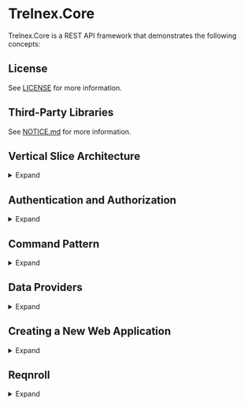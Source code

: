 # Trelnex.Core

Trelnex.Core is a REST API framework that demonstrates the following concepts:

## License

See [LICENSE](LICENSE) for more information.

## Third-Party Libraries

See [NOTICE.md](NOTICE.md) for more information.

## Vertical Slice Architecture

<details>

<summary>Expand</summary>

&nbsp;

[https://www.jimmybogard.com/vertical-slice-architecture/](https://www.jimmybogard.com/vertical-slice-architecture/)

**Vertical Slice Architecture** is a software design approach that focuses on organizing a system into small, self-contained slices that represent complete functionalities. Each slice encompasses the REST API, business logic, and data access.

Each slice can be developed and iterated upon independently. This promotes better modularity, enhances maintainability, and facilitates easier testing and deployment.

### Vertical Slice Example

Consider the below [Vertical Slice Code](#vertical-slice-code) for an API to create a user: `POST /users`.

The REST API is defined in the `Map` method where it maps the `POST /users` endpoint into `IEndpointRouteBuilder`.

The business logic and data access are defined in the `HandleRequest` method.

1. Create a new user id
2. Create the new `User` DTO using the `IDataProvider<User>`. See [Command Pattern](#command-pattern) for more information.
3. Set the user name.
4. Save the `IUser` DTO to the data store.
5. Convert the `IUser` DTO to a `UserModel` and return.

This is a small, self-contained slice that represents the complete functionality to create a user.

In addition, it is easily tested by calling the `HandleRequest` method. See [Reqnroll](#reqnroll) for more information.

### Vertical Slice Code

```csharp
using System.Net.Mime;
using Microsoft.AspNetCore.Mvc;
using Trelnex.Core;
using Trelnex.Core.Api.Authentication;
using Trelnex.Core.Api.Responses;
using Trelnex.Core.Data;
using Trelnex.Users.Api.Objects;
using Trelnex.Users.Client;

namespace Trelnex.Users.Api.Endpoints;

internal static class CreateUserEndpoint
{
    public static void Map(
        IEndpointRouteBuilder erb)
    {
        erb.MapPost(
                "/users",
                HandleRequest)
            .RequirePermission<UsersPermission.UsersCreatePolicy>()
            .Accepts<CreateUserRequest>(MediaTypeNames.Application.Json)
            .Produces<UserModel>()
            .Produces<HttpStatusCodeResponse>(StatusCodes.Status401Unauthorized)
            .Produces<HttpStatusCodeResponse>(StatusCodes.Status403Forbidden)
            .WithName("CreateUser")
            .WithDescription("Creates a new user")
            .WithTags("Users");
    }

    public static async Task<UserModel> HandleRequest(
        [FromServices] IDataProvider<User> userProvider,
        [AsParameters] RequestParameters parameters)
    {
        // create a new user id
        var id = Guid.NewGuid().ToString();
        var partitionKey = id;

        // create the user dto
        var userCreateCommand = userProvider.Create(
            id: id,
            partitionKey: partitionKey);

        userCreateCommand.Item.UserName = parameters.Request.UserName;

        // save in data store
        var userCreateResult = await userCreateCommand.SaveAsync(default);

        // return the user model
        return userCreateResult.Item.ConvertToModel();
    }

    public class RequestParameters
    {
        [FromBody]
        public required CreateUserRequest Request { get; init; }
    }
}
```

</details>

## Authentication and Authorization

<details>

<summary>Expand</summary>

&nbsp;

[Authentication](https://learn.microsoft.com/en-us/aspnet/core/security/authentication/?view=aspnetcore-8.0) and [Authorization](https://learn.microsoft.com/en-us/aspnet/core/security/authorization/introduction?view=aspnetcore-8.0) are well documented.

The challenge is implementing [Policy based role checks](https://learn.microsoft.com/en-us/aspnet/core/security/authorization/roles?view=aspnetcore-8.0#policy-based-role-checks). The documentation highlights several problems:

- When creating the policy, the policy name `RequireAdministratorRole` and its required role `Administrator` are magic strings.
- When referencing that policy in the `AuthorizeAttribute` we again see the `RequireAdministratorRole` magic string.
- It is a challenge to add the security schemes and security requirements to the OpenAPI specification (Swagger).

Trelnex.Core.Api exposes a friendlier approach to implementing RBAC that solves these problems.

Trelnex.Core.Api currently supports Microsoft Identity Web App Authentication and JWT Bearer Authentication. This is easily extensible to support any authentication / authorization provider.

### Configuration

#### Configuration - Microsoft Identity Web App Authentication

`appsettings.json` specifies the configuration for Microsoft Identity Web App Authentication.
  - `TenantId` - Your Azure subscription Microsoft Entra Tenant ID.
  - `ClientId` - Your Azure App Registration Application (Client) ID.
  - `Audience` - Your Azure App Registration Application ID URI (from Expose an API)
  - `Scope` - The Scope defined by your Azure App Registration API (from Expose an API)

```json
  "Auth": {
    "trelnex-api-users": {
      "Instance": "https://login.microsoftonline.com/",
      "TenantId": "d3ec543c-3a0b-4e07-9992-598e311c8ee5",
      "ClientId": "9d931409-5ed7-4917-bf90-56b1b13e4830",
      "Audience": "api://9d931409-5ed7-4917-bf90-56b1b13e4830",
      "Scope": "users"
    }
  }
```

#### Configuration - JWT Bearer Authentication

This example demonstrates the `Trelnex.Auth.Amazon` OAuth 2.0 Authorization Server configuration. Other providers (such as Okta) are supported.

`appsettings.json` specifies the configuration for JWT Bearer Authentication.
  - `Audience` - Your Resource Name registered with your `Trelnex.Auth.Amazon` instance.
  - `Authority` - The URI of your `Trelnex.Auth.Amazon` instance.
  - `MetadataAddress` - The URI of you Well-Known Configuration endpoint.
  - `Scope` - The Scope registered with your `Trelnex.Auth.Amazon` instance.

```json
  "Auth": {
    "trelnex-api-users": {
      "Audience": "api://9d931409-5ed7-4917-bf90-56b1b13e4830",
      "Authority": "https://amazon.auth.trelnex.com",
      "MetadataAddress": "https://amazon.auth.trelnex.com/.well-known/openid-configuration",
      "Scope": "users"
    }
  }
```

### Permission and Policy Definition

The below code defines two policies:

- `UsersCreatePolicy` with required role `users.create`
- `UsersReadPolicy` with required role `users.read`

The first example uses Microsoft Identity Web App Authentication and the second example uses JWT Bearer Authentication. Notice both examples are nearly identical, with the only difference are the reference to `MicrosoftIdentityPermission` or `JwtBearerPermission` base class.

#### Permission and Policy Definition - Microsoft Identity Web App Authentication

These two policies are exposed through the `UsersPermission` which is an implementation of `MicrosoftIdentityPermission` (Microsoft Identity Web App Authentication). This permission uses the JWT Bearer scheme `Bearer.trelnex-api-users` and its necessary configuration is found in the `Auth:trelnex-api-users` section.

```csharp
using Trelnex.Core.Api.Authentication;

namespace Trelnex.Users.Api.Endpoints;

internal class UsersPermission : MicrosoftIdentityPermission
{
    protected override string ConfigSectionName => "Auth:trelnex-api-users";

    public override string JwtBearerScheme => "Bearer.trelnex-api-users";

    public override void AddAuthorization(
        IPoliciesBuilder policiesBuilder)
    {
        policiesBuilder
            .AddPolicy<UsersCreatePolicy>()
            .AddPolicy<UsersReadPolicy>();
    }

    public class UsersCreatePolicy : IPermissionPolicy
    {
        public string[] RequiredRoles => ["users.create"];
    }

    public class UsersReadPolicy : IPermissionPolicy
    {
        public string[] RequiredRoles => ["users.read"];
    }
}
```

#### Permission and Policy Definition - JWT Bearer Authentication

These two policies are exposed through the `UsersPermission` which is an implementation of `JwtBearerPermission` (JWT Bearer Authentication). This permission uses the JWT Bearer scheme `Bearer.trelnex-api-users` and its necessary configuration is found in the `Auth:trelnex-api-users` section.

```csharp
using Trelnex.Core.Api.Authentication;

namespace Trelnex.Users.Api.Endpoints;

internal class UsersPermission : JwtBearerPermission
{
    protected override string ConfigSectionName => "Auth:trelnex-api-users";

    public override string JwtBearerScheme => "Bearer.trelnex-api-users";

    public override void AddAuthorization(
        IPoliciesBuilder policiesBuilder)
    {
        policiesBuilder
            .AddPolicy<UsersCreatePolicy>()
            .AddPolicy<UsersReadPolicy>();
    }

    public class UsersCreatePolicy : IPermissionPolicy
    {
        public string[] RequiredRoles => ["users.create"];
    }

    public class UsersReadPolicy : IPermissionPolicy
    {
        public string[] RequiredRoles => ["users.read"];
    }
}
```

### Authentication and Authorization Injection

The below code injects the `UsersPermission` and its two policies: `UsersCreatePolicy` and `UsersReadPolicy`.

```csharp
    public static void Add(
        IServiceCollection services,
        IConfiguration configuration,
        ILogger bootstrapLogger)
    {
        services
            .AddAuthentication(configuration)
            .AddPermissions(bootstrapLogger);
    }
```

```csharp
    private static IPermissionsBuilder AddPermissions(
        this IPermissionsBuilder permissionsBuilder,
        ILogger bootstrapLogger)
    {
        permissionsBuilder
            .AddPermissions<UsersPermission>(bootstrapLogger);

        return permissionsBuilder;
    }
```

### Authentication and Authorization Usage

The `RequirePermission<IPermissionPolicy>` extension method adds the specified authorization policy (`UsersCreatePolicy`) to the endpoint(s).

The endpoint will now require authentication and authorization of the required role (`users.create`) to access the endpoint.

```csharp
    erb.MapPost(
            "/users",
            HandleRequest)
        .RequirePermission<UsersPermission.UsersCreatePolicy>()
```

### Swagger Security Schemes and Security Requirements

An `ISecurityProvider` instance is created an inject during the `AddAuthentication` method. This `ISecurityProvider` exposes the security schemes and security requirements that were created when injecting the permissions and their policies during the `AddPermissions` method.

The `ISecurityProvider` instance is referenced by:

- `SecurityFilter : IDocumentFilter` to add the security schemes to the `OpenApiDocument`
- `AuthorizeFilter : IOperationFilter` to add the security requirements to the `OpenApiOperation`.

### More Details in Authentication and Authorization Implementation

See [Authentication and Authorization](Trelnex.Core.Api/Authentication/README.md) for more information.

</details>

## Command Pattern

<details>

<summary>Expand</summary>

&nbsp;

[https://en.wikipedia.org/wiki/Command_pattern](https://en.wikipedia.org/wiki/Command_pattern)

The REST APIs expose five basic operations: create, read, update, delete, and query. The data access supports those five basic operations.

These data access operations and the DTOs on which they operate are encapsulated in a command:

- `ISaveCommand` for create, update, and delete
- `IBatchCommand` for batch
- `IReadResult` for read
- `IQueryCommand` for query

This encapsulation ensures data integrity of the DTO. In addition, the command can invoke related business logic, such as creating and saving an audit event within `ISaveCommand`.

### IDataProvider

An `IDataProvider<TItem>` exposes the commands against a backing data store. This is easily extensible to support other data stores. Trelnex.Core.Data implements a data provider for an in-memory data store for development and testing. Trelnex.Core.Amazon implements data providers for DynamoDB and PostgreSQL with AWS IAM authentication. Trelnex.Core.Azure implements data providers for Cosmos DB NoSQL and SQL Server with Azure managed identity authentication.

The `IDataProvider<TItem>` interface defines six methods:

- `ISaveCommand<TItem> Create(string id, string partitionKey)`: create an `ISaveCommand<TItem>` to create a new item
- `Task<ISaveCommand<TItem>?> UpdateAsync(string id, string partitionKey, CancellationToken cancellationToken = default)`: create an `ISaveCommand<TItem>` to update the specified item, or null if not found
- `Task<ISaveCommand<TItem>?> DeleteAsync(string id, string partitionKey, CancellationToken cancellationToken = default)`: create an `ISaveCommand<TItem>` to delete the specified item, or null if not found

- `IBatchCommand<TItem> Batch()`: create an `IBatchCommand<TItem>` to save a batch of `ISaveCommand<TItem>`

- `Task<IReadResult<TItem>?> ReadAsync(string id, string partitionKey, CancellationToken cancellationToken = default)`: read the specified item, or null if not found

- `IQueryCommand<TItem> Query()`: create a LINQ query for items

### ISaveCommand\<TItem\>

The `ISaveCommand<TItem>` interface defines one property and two methods:

- `TItem Item`: the item to create, update, or delete
- `Task<IReadResult<TItem>> SaveAsync(CancellationToken cancellationToken)`: save the item and return the saved item as a `IReadResult<TItem>`
- `Task<ValidationResult> ValidateAsync(CancellationToken cancellationToken)`: validate the item

### IBatchCommand\<TItem\>

The `IBatchCommand<TItem>` interface defines three methods:

- `IBatchCommand<TItem> Add(ISaveCommand<TItem> saveCommand)`: add the specified `ISaveCommand<TItem>` to the batch
- `Task<IBatchResult<TItem>[]> SaveAsync(CancellationToken cancellationToken)`: save the batch and return the saved items as an array of `IBatchResult<TItem>`
- `Task<ValidationResult[]> ValidateAsync(CancellationToken cancellationToken)`: validate the batch

### IReadResult\<TItem\>

The `IReadResult<TItem>` interface defines one property:

- `TItem Item`: the item read

### IBatchResult\<TItem\>

The `IBatchResult<TItem>` interface defines two properties:

- `HttpStatusCode HttpStatusCode`: the status code of this save
- `IReadResult<TItem>? ReadResult`: the saved item, if the save was successful

### IQueryCommand\<TItem\>

The `IQueryCommand<TItem>` interface defines methods for building and executing queries:

- `IQueryCommand<TItem> OrderBy()`: adds ascending sort by the specified key
- `IQueryCommand<TItem> OrderByDescending()`: adds descending sort by the specified key
- `IQueryCommand<TItem> Skip()`: skips a specified number of items
- `IQueryCommand<TItem> Take()`: takes a maximum number of items
- `IQueryCommand<TItem> Where()`: adds a predicate to filter the items
- `IAsyncDisposableEnumerable<IQueryResult<TItem>> ToAsyncDisposableEnumerable()`: executes the query with lazy async enumeration and automatic disposal management
- `Task<IDisposableEnumerable<IQueryResult<TItem>>> ToDisposableEnumerableAsync()`: executes the query with eager materialization and automatic disposal management

#### Query Execution Patterns

**Lazy Async Enumeration** - Items are materialized one by one as enumerated:
```csharp
using var lazyResults = queryCommand.ToAsyncDisposableEnumerable();
await foreach (var item in lazyResults)
{
}
// All enumerated items are automatically disposed when lazyResults goes out of scope
```

**Eager Materialization** - All items are loaded upfront with array-like access:
```csharp
using var eagerResults = await queryCommand.ToDisposableEnumerableAsync();
foreach (var item in eagerResults)
{
}
// All materialized items are automatically disposed when eagerResults goes out of scope
```

Both patterns automatically dispose all materialized items when the returned enumerable is disposed.

### ISaveCommand\<TItem\> vs IBatchCommand\<TItem\>

`ISaveCommand<TItem>` operates on a single item, whereas `IBatchCommand<TItem>` operates on a batch of items.

If `ISaveCommand<TItem>` faults, it will throw an exception:

- `CommandException`: The item failed to save

    - `Conflict`: The item conflicts with an existing item in the backing store
    - `PreconditionFailed`: The item has a different version from the version available in the backing store

Otherwise, `ISaveCommand<TItem>` will return an `IReadResult<TItem>`.

If `IBatchCommand<TItem>` faults, it will throw an exception:

- `ValidationException`: One or more items in the batch failed validation

Otherwise, `IBatchCommand<TItem>` will return an array of `IBatchResult<TItem>`. Each `IBatchResult<TItem>` corresponds to the respective `ISaveCommand<TItem>` in the batch.

`IBatchResult<TItem>`:

- `HttpStatusCode`:

    - `OK`: The save was successful
    - `BadRequest`: The save command is not valid
    - `Conflict`: The item conflicts with an existing item in the backing store
    - `FailedDependency`: An item in the batch faulted
    - `PreconditionFailed`: The item has a different version from the version available in the backing store

- `ReadResult`: the saved item, if the save was successful

### TItem and BaseItem

All generic type definitions above use `TItem` which is constrained to `BaseItem`, where `BaseItem` is an abstract `record`.

The `BaseItem` class provides common properties for all data entities. Data integrity is enforced through the command pattern and controlled access via the `IDataProvider<TItem>` interface.

The `BaseItem` properties have internal setters to prevent incorrect modification. Instead, it is the responsibility of the `DataProvider<TItem>` to set these properties correctly.

### TrackAttribute

The `TrackAttribute` on any property informs the change tracking system to monitor changes to that property value. These changes are then added to the audit event that is created and saved within `ISaveCommand<TItem>`.

### Usage

#### TItem

```csharp
internal class TestItem : BaseItem
{
    [Track]
    [JsonPropertyName("publicMessage")]
    public string PublicMessage { get; set; } = null!;

    [JsonPropertyName("privateMessage")]
    public string PrivateMessage { get; set; } = null!;
}
```

#### Create an Item

Call the `IDataProvider` `Create()` method to create the `ISaveCommand<TItem>`.

```csharp
    var createCommand = dataProvider.Create(
        id: id,
        partitionKey: partitionKey);

    createCommand.Item.PublicMessage = "Public #1";
    createCommand.Item.PrivateMessage = "Private #1";
```

### Save the Item

Call the `SaveAsync()` method to save the item. This returns an `IReadResult<TItem>` of the saved item.

```csharp
    var result = await createCommand.SaveAsync(
            cancellationToken: default);
```

#### Behind the Scenes

The `IDataProvider` will save the item to the backing data store.

```json
{
    "id": "0346bbe4-0154-449f-860d-f3c1819aa174",
    "partitionKey": "c8a6b519-3323-4bcb-9945-ab30d8ff96ff",
    "typeName": "test-item",
    "version": 0,
    "createdDateTimeOffset": "2025-05-21T05:08:15.717886+00:00",
    "updatedDateTimeOffset": "2025-05-21T05:08:15.717886+00:00",
    "deletedDateTimeOffset": null,
    "isDeleted": null,
    "_etag": "e7622db2-c465-44bc-9d0a-e643882e8f38",
    "publicMessage": "Public #1",
    "privateMessage": "Private #1"
}
```

It will concurrently save an audit event to the backing data store.

Notice the `Changes` element includes a property change for `publicMessage` from `null` to `Public #1`. The `PublicMessage` property is decorated with the `TrackAttribute`.

Notice the `Changes` element does not include a property change for `privateMessage`. The `PrivateMessage` property is not decorated with the `TrackAttribute`.

```json
{
    "saveAction": "CREATED",
    "relatedId": "0346bbe4-0154-449f-860d-f3c1819aa174",
    "relatedTypeName": "test-item",
    "changes": [
      {
        "propertyName": "publicMessage",
        "oldValue": null,
        "newValue": "Public #1"
      }
    ],
    "traceContext": "00-7254e574a44648f7b07cac34ace801c2-fa1c0011f536427b-01",
    "traceId": "7254e574a44648f7b07cac34ace801c2",
    "spanId": "fa1c0011f536427b",
    "id": "EVENT^0346bbe4-0154-449f-860d-f3c1819aa174^00000000",
    "partitionKey": "c8a6b519-3323-4bcb-9945-ab30d8ff96ff",
    "typeName": "event",
    "version": 0,
    "createdDateTimeOffset": "2025-05-21T05:08:15.717886+00:00",
    "updatedDateTimeOffset": "2025-05-21T05:08:15.717886+00:00",
    "deletedDateTimeOffset": null,
    "isDeleted": null,
    "_etag": "2cc85775-2d92-49f7-acf2-7abb17d46227"
  }
```

</details>

## Data Providers

<details>

<summary>Expand</summary>

&nbsp;

### InMemoryDataProvider

`InMemoryDataProvider` is an `IDataProvider<TItem>` that uses memory as a temporary backing store. It does not provide persistence. It is intended to assist development and testing of their business logic.

#### InMemoryDataProvider - Dependency Injection

The `AddInMemoryDataProviders` method takes a `Action<IDataProviderOptions>` `configureDataProviders` delegate. This delegate will configure any necessary [Data Providers](#data-providers) for the application.

In this example, we configure a data provider for the `User` entity.

```csharp
    public static void Add(
        IServiceCollection services,
        IConfiguration configuration,
        ILogger bootstrapLogger)
    {
        services
            .AddAuthentication(configuration)
            .AddPermissions(bootstrapLogger);

        services
            .AddSwaggerToServices()
            .AddInMemoryDataProviders(
                configuration,
                bootstrapLogger,
                options => options.AddUsersDataProviders());
    }
```

```csharp
    public static IDataProviderOptions AddUsersDataProviders(
        this IDataProviderOptions options)
    {
        return options
            .Add<User>(
                typeName: "user",
                itemValidator: User.Validator,
                commandOperations: CommandOperations.All);
    }
```

</details>

## Creating a New Web Application

<details>

<summary>Expand</summary>

&nbsp;

Much of an ASP.NET Core application startup is boilerplate: Serilog, configuration, exception handlers, metrics, Swagger, etc.

Trelnex.Core.Api handles this boilerplate, leaving the developer to focus on the business logic: [Authentication and Authorization](#authentication-and-authorization), [Data Providers](#idataprovider), and the endpoints.

### Application.Run

The `Application.Run` method takes four parameters:

- `args`: the command line arguments
- `addApplication`: the delegate to inject necessary services to `IServiceCollection`
- `useApplication`: the delegate to add the endpoints to the `WebApplication`
- `addHealthChecks`: an optional delegate to inject additional health checks to the `IServiceCollection`


```csharp
Application.Run(args, UsersApplication.Add, UsersApplication.Use);
```

### addApplication Delegate

This delegate is called to inject necessary services to `IServiceCollection`. This is generally [Authentication and Authorization](#authentication-and-authorization), [Data Providers](#idataprovider), and Swagger.

```csharp
    public static void Add(
        IServiceCollection services,
        IConfiguration configuration,
        ILogger bootstrapLogger)
    {
        services
            .AddAuthentication(configuration)
            .AddPermissions(bootstrapLogger);

        services
            .AddSwaggerToServices()
            .AddCosmosDataProviders(
                configuration,
                bootstrapLogger,
                options => options.AddUsersDataProviders());
    }
```

### useApplication Delegate

This delegate is called to configure the `WebApplication`. This is generally Swagger and the endpoints.


```csharp
    public static void Use(
        WebApplication app)
    {
        app
            .AddSwaggerToWebApplication()
            .UseEndpoints();
    }

    private static IEndpointRouteBuilder UseEndpoints(
        this IEndpointRouteBuilder erb)
    {
        CreateUserEndpoint.Map(erb);
        GetUserEndpoint.Map(erb);

        return erb;
    }
```

</details>

## Reqnroll

<details>

<summary>Expand</summary>

&nbsp;

[Reqnroll](https://docs.reqnroll.net/latest/index.html) is a powerful BDD (Behavior-Driven Development) framework using Gherkin to describe test cases.

The [Vertical Slice Architecture](#vertical-slice-architecture) simplifies this integration testing of the HTTP REST APIs. Instead of invoke the HTTP endpoint, we invoke the `HandleRequest` method.

See [Trelnex.Samples](https://github.com/StevenKehrli/Trelnex.Samples?tab=readme-ov-file#trelnexintegrationtests) for more information.

</details>
